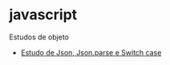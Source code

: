 # javascript
Estudos de objeto
- [Estudo de Json, Json.parse e Switch case](https://github.com/Ketlin110/javascript/commit/6fe5d41ae0fba44faffb7b007ec89429b3033b6a)
